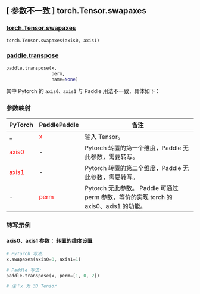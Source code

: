 ## [ 参数不一致 ] torch.Tensor.swapaxes

### [torch.Tensor.swapaxes](https://pytorch.org/docs/stable/generated/torch.Tensor.swapaxes.html#torch.Tensor.swapaxes)

```python
torch.Tensor.swapaxes(axis0, axis1)
```

### [paddle.transpose](https://www.paddlepaddle.org.cn/documentation/docs/zh/develop/api/paddle/transpose_cn.html#transpose)

```python
paddle.transpose(x,
                 perm,
                 name=None)
```

其中 Pytorch 的 `axis0、axis1` 与 Paddle 用法不一致，具体如下：

### 参数映射
| PyTorch       | PaddlePaddle | 备注                                                   |
| ------------- | ------------ | ------------------------------------------------------ |
| _         | <font color='red'>x</font>            | 输入 Tensor。                                       |
| <font color='red'>axis0</font>      | -           | Pytorch 转置的第一个维度，Paddle 无此参数，需要转写。                   |
| <font color='red'>axis1</font>      | -           | Pytorch 转置的第二个维度，Paddle 无此参数，需要转写。                   |
| -             | <font color='red'>perm</font>     | Pytorch 无此参数。 Paddle 可通过 perm 参数，等价的实现 torch 的 axis0、axis1 的功能。|


### 转写示例

#### axis0、axis1 参数： 转置的维度设置
``` python
# PyTorch 写法:
x.swapaxes(axis0=0, axis1=1)

# Paddle 写法:
paddle.transpose(x, perm=[1, 0, 2])

# 注：x 为 3D Tensor
```
